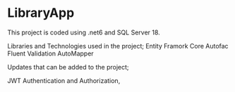 # LibraryApp

This project is coded using .net6 and SQL Server 18.

Libraries and Technologies used in the project;
Entity Framork Core
Autofac
Fluent Validation
AutoMapper


Updates that can be added to the project;

JWT Authentication and Authorization,







